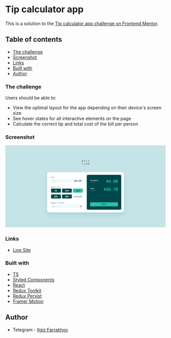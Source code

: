 # Tip calculator app 

This is a solution to the [Tip calculator app challenge on Frontend Mentor](https://www.frontendmentor.io/challenges/tip-calculator-app-ugJNGbJUX).

## Table of contents

  - [The challenge](#the-challenge)
  - [Screenshot](#screenshot)
  - [Links](#links)
  - [Built with](#built-with)
  - [Author](#author)


### The challenge

Users should be able to:

- View the optimal layout for the app depending on their device's screen size
- See hover states for all interactive elements on the page
- Calculate the correct tip and total cost of the bill per person

### Screenshot

![](./src/assets/screenshot.jpg)

### Links

- [Live Site](https://hromus-51.github.io/faq-accordion-card/)

### Built with

- [TS](https://www.typescriptlang.org/)
- [Styled Components](https://styled-components.com/)
- [React](https://reactjs.org/) 
- [Redux Toolkit](https://redux-toolkit.js.org/)
- [Redux Persist](https://www.npmjs.com/package/redux-persist)
- [Framer Motion](https://www.framer.com/motion/)

## Author

- Telegram - [Ilgiz Farrakhov](https://t.me/Gizmo51)